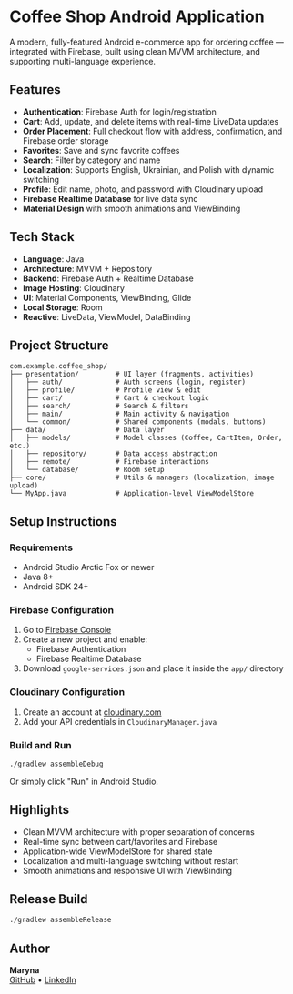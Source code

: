 # Coffee Shop Android Application

A modern, fully-featured Android e-commerce app for ordering coffee — integrated with Firebase, built using clean MVVM architecture, and supporting multi-language experience.

##  Features

- **Authentication**: Firebase Auth for login/registration
- **Cart**: Add, update, and delete items with real-time LiveData updates
- **Order Placement**: Full checkout flow with address, confirmation, and Firebase order storage
- **Favorites**: Save and sync favorite coffees
- **Search**: Filter by category and name
- **Localization**: Supports English, Ukrainian, and Polish with dynamic switching
- **Profile**: Edit name, photo, and password with Cloudinary upload
- **Firebase Realtime Database** for live data sync
- **Material Design** with smooth animations and ViewBinding

## Tech Stack

- **Language**: Java
- **Architecture**: MVVM + Repository
- **Backend**: Firebase Auth + Realtime Database
- **Image Hosting**: Cloudinary
- **UI**: Material Components, ViewBinding, Glide
- **Local Storage**: Room
- **Reactive**: LiveData, ViewModel, DataBinding

## Project Structure

```
com.example.coffee_shop/
├── presentation/         # UI layer (fragments, activities)
│   ├── auth/             # Auth screens (login, register)
│   ├── profile/          # Profile view & edit
│   ├── cart/             # Cart & checkout logic
│   ├── search/           # Search & filters
│   ├── main/             # Main activity & navigation
│   └── common/           # Shared components (modals, buttons)
├── data/                 # Data layer
│   ├── models/           # Model classes (Coffee, CartItem, Order, etc.)
│   ├── repository/       # Data access abstraction
│   ├── remote/           # Firebase interactions
│   └── database/         # Room setup
├── core/                 # Utils & managers (localization, image upload)
└── MyApp.java            # Application-level ViewModelStore
```

## Setup Instructions

### Requirements

- Android Studio Arctic Fox or newer
- Java 8+
- Android SDK 24+

### Firebase Configuration

1. Go to [Firebase Console](https://console.firebase.google.com/)
2. Create a new project and enable:
   - Firebase Authentication
   - Firebase Realtime Database
3. Download `google-services.json` and place it inside the `app/` directory

### Cloudinary Configuration

1. Create an account at [cloudinary.com](https://cloudinary.com)
2. Add your API credentials in `CloudinaryManager.java`

### Build and Run

```bash
./gradlew assembleDebug
```

Or simply click "Run" in Android Studio.

## Highlights

- Clean MVVM architecture with proper separation of concerns
- Real-time sync between cart/favorites and Firebase
- Application-wide ViewModelStore for shared state
- Localization and multi-language switching without restart
- Smooth animations and responsive UI with ViewBinding

## Release Build

```bash
./gradlew assembleRelease
```

## Author

**Maryna**  
[GitHub](https://github.com/MarynaRina) • [LinkedIn](www.linkedin.com/in/maryna-maksymchuk-637082287)


